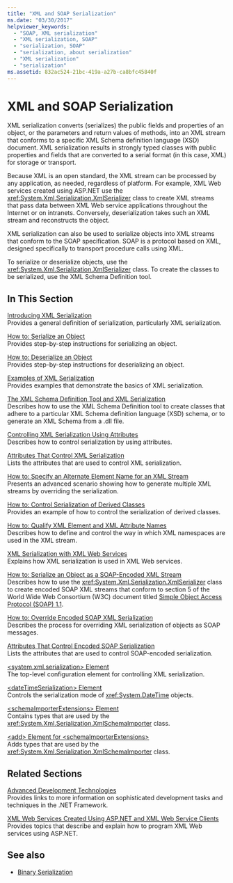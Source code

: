 ```yaml
---
title: "XML and SOAP Serialization"
ms.date: "03/30/2017"
helpviewer_keywords: 
  - "SOAP, XML serialization"
  - "XML serialization, SOAP"
  - "serialization, SOAP"
  - "serialization, about serialization"
  - "XML serialization"
  - "serialization"
ms.assetid: 832ac524-21bc-419a-a27b-ca8bfc45840f
---
```

# XML and SOAP Serialization

XML serialization converts (serializes) the public fields and properties of an object, or the parameters and return values of methods, into an XML stream that conforms to a specific XML Schema definition language (XSD) document. XML serialization results in strongly typed classes with public properties and fields that are converted to a serial format (in this case, XML) for storage or transport.

Because XML is an open standard, the XML stream can be processed by any application, as needed, regardless of platform. For example, XML Web services created using ASP.NET use the <xref:System.Xml.Serialization.XmlSerializer> class to create XML streams that pass data between XML Web service applications throughout the Internet or on intranets. Conversely, deserialization takes such an XML stream and reconstructs the object.

XML serialization can also be used to serialize objects into XML streams that conform to the SOAP specification. SOAP is a protocol based on XML, designed specifically to transport procedure calls using XML.

To serialize or deserialize objects, use the <xref:System.Xml.Serialization.XmlSerializer> class. To create the classes to be serialized, use the XML Schema Definition tool.

## In This Section

[Introducing XML Serialization](introducing-xml-serialization.md)  
Provides a general definition of serialization, particularly XML serialization.

[How to: Serialize an Object](how-to-serialize-an-object.md)  
Provides step-by-step instructions for serializing an object.

[How to: Deserialize an Object](how-to-deserialize-an-object.md)  
Provides step-by-step instructions for deserializing an object.

[Examples of XML Serialization](examples-of-xml-serialization.md)  
Provides examples that demonstrate the basics of XML serialization.

[The XML Schema Definition Tool and XML Serialization](the-xml-schema-definition-tool-and-xml-serialization.md)  
Describes how to use the XML Schema Definition tool to create classes that adhere to a particular XML Schema definition language (XSD) schema, or to generate an XML Schema from a .dll file.

[Controlling XML Serialization Using Attributes](controlling-xml-serialization-using-attributes.md)  
Describes how to control serialization by using attributes.

[Attributes That Control XML Serialization](attributes-that-control-xml-serialization.md)  
Lists the attributes that are used to control XML serialization.

[How to: Specify an Alternate Element Name for an XML Stream](how-to-specify-an-alternate-element-name-for-an-xml-stream.md)  
Presents an advanced scenario showing how to generate multiple XML streams by overriding the serialization.

[How to: Control Serialization of Derived Classes](how-to-control-serialization-of-derived-classes.md)  
Provides an example of how to control the serialization of derived classes.

[How to: Qualify XML Element and XML Attribute Names](how-to-qualify-xml-element-and-xml-attribute-names.md)  
Describes how to define and control the way in which XML namespaces are used in the XML stream.

[XML Serialization with XML Web Services](xml-serialization-with-xml-web-services.md)  
Explains how XML serialization is used in XML Web services.

[How to: Serialize an Object as a SOAP-Encoded XML Stream](how-to-serialize-an-object-as-a-soap-encoded-xml-stream.md)  
Describes how to use the <xref:System.Xml.Serialization.XmlSerializer> class to create encoded SOAP XML streams that conform to section 5 of the World Wide Web Consortium (W3C) document titled [Simple Object Access Protocol (SOAP) 1.1](https://www.w3.org/TR/2000/NOTE-SOAP-20000508/).

[How to: Override Encoded SOAP XML Serialization](how-to-override-encoded-soap-xml-serialization.md)  
Describes the process for overriding XML serialization of objects as SOAP messages.

[Attributes That Control Encoded SOAP Serialization](attributes-that-control-encoded-soap-serialization.md)  
Lists the attributes that are used to control SOAP-encoded serialization.

[\<system.xml.serialization> Element](system-xml-serialization-element.md)  
The top-level configuration element for controlling XML serialization.

[\<dateTimeSerialization> Element](datetimeserialization-element.md)  
Controls the serialization mode of <xref:System.DateTime> objects.

[\<schemaImporterExtensions> Element](schemaimporterextensions-element.md)  
Contains types that are used by the <xref:System.Xml.Serialization.XmlSchemaImporter> class.

[\<add> Element for \<schemaImporterExtensions>](add-element-for-schemaimporterextensions.md)  
Adds types that are used by the <xref:System.Xml.Serialization.XmlSchemaImporter> class.

## Related Sections

[Advanced Development Technologies](https://msdn.microsoft.com/library/c4a7e341-f0c6-4df4-a74f-223387ac6e4e)  
Provides links to more information on sophisticated development tasks and techniques in the .NET Framework.

[XML Web Services Created Using ASP.NET and XML Web Service Clients](https://msdn.microsoft.com/library/1e64af78-d705-4384-b08d-591a45f4379c)  
Provides topics that describe and explain how to program XML Web services using ASP.NET.

## See also

- [Binary Serialization](binary-serialization.md)
